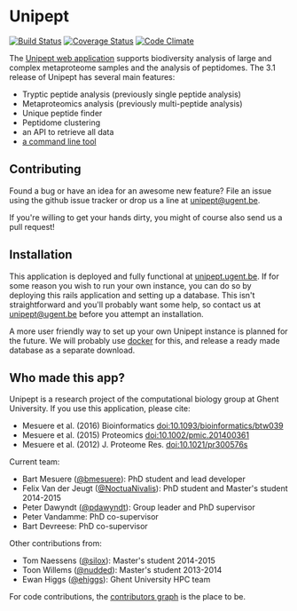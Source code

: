 # Unipept

[![Build Status](https://travis-ci.org/unipept/unipept.svg?branch=master)](https://travis-ci.org/unipept/unipept)
[![Coverage Status](https://img.shields.io/coveralls/unipept/unipept.svg)](https://coveralls.io/r/unipept/unipept)
[![Code Climate](https://codeclimate.com/github/unipept/unipept/badges/gpa.svg)](https://codeclimate.com/github/unipept/unipept)

The [Unipept web application](http://unipept.ugent.be) supports biodiversity analysis of large and complex metaproteome samples and the analysis of peptidomes.
The 3.1 release of Unipept has several main features:
* Tryptic peptide analysis (previously single peptide analysis)
* Metaproteomics analysis (previously multi-peptide analysis)
* Unique peptide finder
* Peptidome clustering
* an API to retrieve all data
* [a command line tool](http://github.com/unipept/unipept-cli)

## Contributing

Found a bug or have an idea for an awesome new feature?
File an issue using the github issue tracker or drop us a line at [unipept@ugent.be](mailto:unipept@ugent.be).

If you're willing to get your hands dirty, you might of course also send us a pull request!

## Installation

This application is deployed and fully functional at [unipept.ugent.be](http://unipept.ugent.be).
If for some reason you wish to run your own instance, you can do so by deploying this rails application and setting up a database.
This isn't straightforward and you'll probably want some help, so contact us at [unipept@ugent.be](mailto:unipept@ugent.be) before you attempt an installation.

A more user friendly way to set up your own Unipept instance is planned for the future.
We will probably use [docker](https://www.docker.io/) for this, and release a ready made database as a separate download.

## Who made this app?

Unipept is a research project of the computational biology group at Ghent University. If you use this application, please cite:
* Mesuere et al. (2016) Bioinformatics [doi:10.1093/bioinformatics/btw039](http://dx.doi.org/10.1093/bioinformatics/btw039)
* Mesuere et al. (2015) Proteomics [doi:10.1002/pmic.201400361](http://dx.doi.org/10.1002/pmic.201400361)
* Mesuere et al. (2012) J. Proteome Res. [doi:10.1021/pr300576s](http://dx.doi.org/10.1021/pr300576s)

Current team:
* Bart Mesuere ([@bmesuere](https://github.com/bmesuere)): PhD student and lead developer
* Felix Van der Jeugt ([@NoctuaNivalis](https://github.com/NoctuaNivalis)): PhD student and Master's student 2014-2015
* Peter Dawyndt ([@pdawyndt](https://github.com/pdawyndt)): Group leader and PhD supervisor
* Peter Vandamme: PhD co-supervisor
* Bart Devreese: PhD co-supervisor

Other contributions from:
* Tom Naessens ([@silox](https://github.com/silox)): Master's student 2014-2015
* Toon Willems ([@nudded](https://github.com/nudded)): Master's student 2013-2014
* Ewan Higgs ([@ehiggs](https://github.com/ehiggs)): Ghent University HPC team


For code contributions, the [contributors graph](https://github.com/unipept/unipept/graphs/contributors) is the place to be.
